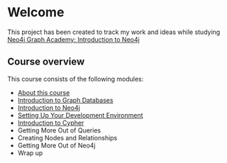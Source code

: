 # Welcome

This project has been created to track my work and ideas while studying [Neo4j Graph Academy: Introduction to Neo4j](https://neo4j.com/graphacademy/online-training/introduction-to-neo4j)

## Course overview

This course consists of the following modules:

+ [About this course](https://neo4j.com/graphacademy/online-training/introduction-to-neo4j/part-0/#_about_this_course)
+ [Introduction to Graph Databases](https://neo4j.com/graphacademy/online-training/introduction-to-neo4j/part-1/)
+ [Introduction to Neo4j](https://neo4j.com/graphacademy/online-training/introduction-to-neo4j/part-2/)
+ [Setting Up Your Development Environment](https://neo4j.com/graphacademy/online-training/introduction-to-neo4j/part-3/)
+ [Introduction to Cypher](https://neo4j.com/graphacademy/online-training/introduction-to-neo4j/part-4/)
+ Getting More Out of Queries
+ Creating Nodes and Relationships
+ Getting More Out of Neo4j
+ Wrap up

